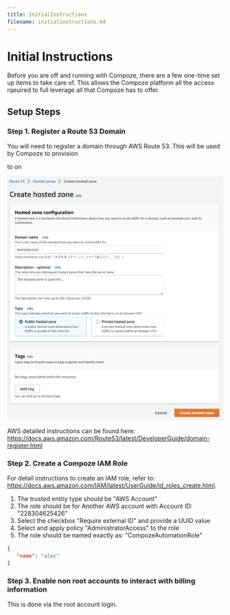 ```yaml
---
title: InitialInstructions
filename: initialinstructions.md
---
```

# Initial Instructions

Before you are off and running with Compoze, there are a few one-time set up items to take care of. This allows the Compoze platform all the access rqeuired to full leverage all that Compoze has to offer.

## Setup Steps

### Step 1. Register a Route 53 Domain

You will need to register a domain through AWS Route 53. This will be used by Compoze to provision 

to on

![Hosted Zone](Hosted%20Zone.png)

AWS detailed instructions can be found here: https://docs.aws.amazon.com/Route53/latest/DeveloperGuide/domain-register.html

### Step 2. Create a Compoze IAM Role

For detail instructions to create an IAM role, refer to: https://docs.aws.amazon.com/IAM/latest/UserGuide/id_roles_create.html.

   1. The trusted entity type should be "AWS Account"
   2. The role should be for Another AWS account with Account ID: "228304625426"
   3. Select the checkbox "Require external ID" and provide a UUID value
   4. Select and apply policy "AdministratorAccess" to the role
   5. The role should be named exactly as: "CompozeAutomationRole"

```json
{
   "name": "alec"
}
```

### Step 3. Enable non root accounts to interact with billing information

This is done via the root account login.